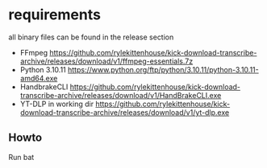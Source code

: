 # requirements 

all binary files can be found in the release section

- FFmpeg https://github.com/rylekittenhouse/kick-download-transcribe-archive/releases/download/v1/ffmpeg-essentials.7z 
- Python 3.10.11 https://www.python.org/ftp/python/3.10.11/python-3.10.11-amd64.exe
- HandbrakeCLI https://github.com/rylekittenhouse/kick-download-transcribe-archive/releases/download/v1/HandBrakeCLI.exe 
- YT-DLP in working dir https://github.com/rylekittenhouse/kick-download-transcribe-archive/releases/download/v1/yt-dlp.exe

## Howto

Run bat 
